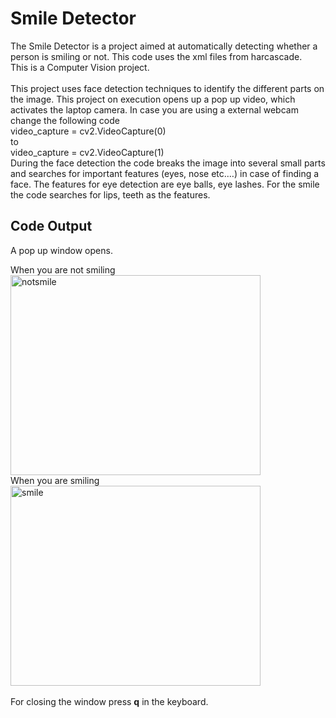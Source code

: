 # Smile Detector
 The Smile Detector is a project aimed at automatically detecting whether a person is smiling or not. 
 This code uses the xml files from harcascade.
 <br />
 This is a Computer Vision project. 
 <br />
 <br />
This project uses face detection techniques to identify the different parts on the image.
This project on execution opens up a pop up video, which activates the laptop camera. In case you are using a external webcam change the following code 
<br />
video_capture = cv2.VideoCapture(0)
<br />
to 
<br />
video_capture = cv2.VideoCapture(1)
<br />
During the face detection the code breaks the image into several small parts and searches for important features (eyes, nose etc.…) in case of finding a face. The features for eye detection are eye balls, eye lashes. For the smile the code searches for lips, teeth as the features.

##  Code Output

A pop up window opens.

When you are not smiling
<br />
<img src="https://github.com/hanvik05/Smile-Detector/assets/16571807/e7150076-1b7b-4c99-a38c-80157b6de3a6" alt="notsmile" width="400" height="320">
<br />
When you are smiling
<br />
<img src="https://github.com/hanvik05/Smile-Detector/assets/16571807/0c0b9dca-00fe-4324-b727-7349da9392ef" alt="smile" width="400" height="320">
<br />
<br />
For closing the window press **q** in the keyboard.
